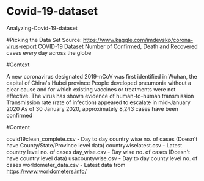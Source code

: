 # Covid-19-dataset 
 Analyzing-Covid-19-dataset 

#Picking the Data Set 
Source: https://www.kaggle.com/imdevskp/corona-virus-report
COVID-19 Dataset
Number of Confirmed, Death and Recovered cases every day across the globe

#Context

A new coronavirus designated 2019-nCoV was first identified in Wuhan, the capital of China's Hubei province
People developed pneumonia without a clear cause and for which existing vaccines or treatments were not effective.
The virus has shown evidence of human-to-human transmission
Transmission rate (rate of infection) appeared to escalate in mid-January 2020
As of 30 January 2020, approximately 8,243 cases have been confirmed

#Content

covid19clean_complete.csv - Day to day country wise no. of cases (Doesn't have County/State/Province level data)
countrywiselatest.csv - Latest country level no. of cases
day_wise.csv - Day wise no. of cases (Doesn't have country level data)
usacountywise.csv - Day to day county level no. of cases
worldometer_data.csv - Latest data from https://www.worldometers.info/
